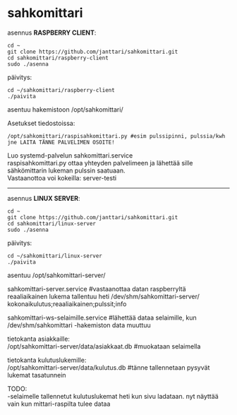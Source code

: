 # sahkomittari
asennus **RASPBERRY CLIENT**:

    cd ~
    git clone https://github.com/janttari/sahkomittari.git
    cd sahkomittari/raspberry-client
    sudo ./asenna

päivitys:

    cd ~/sahkomittari/raspberry-client
    ./paivita

asentuu hakemistoon /opt/sahkomittari/

Asetukset tiedostoissa:
```
/opt/sahkomittari/raspisahkomittari.py #esim pulssipinni, pulssia/kwh jne LAITA TÄNNE PALVELIMEN OSOITE!
```

Luo systemd-palvelun sahkomittari.service  
raspisahkomittari.py ottaa yhteyden palvelimeen ja lähettää sille sähkömittarin lukeman pulssin saatuaan.   
Vastaanottoa voi kokeilla: server-testi  

-------
asennus **LINUX SERVER**:

    cd ~
    git clone https://github.com/janttari/sahkomittari.git
    cd sahkomittari/linux-server
    sudo ./asenna 

päivitys: 

    cd ~/sahkomittari/linux-server 
    ./paivita 


asentuu /opt/sahkomittari-server/  
  
 sahkomittari-server.service #vastaanottaa datan raspberryltä  
 reaaliaikainen lukema tallentuu heti /dev/shm/sahkomittari-server/<ip>  
 kokonaikulutus;reaaliaikainen;pulssit;info  
  
 
sahkomittari-ws-selaimille.service #lähettää dataa selaimille, kun /dev/shm/sahkomittari -hakemiston data muuttuu  
  
  
tietokanta asiakkaille:  
/opt/sahkomittari-server/data/asiakkaat.db #muokataan selaimella  
  
tietokanta kulutuslukemille:  
/opt/sahkomittari-server/data/kulutus.db #tänne tallennetaan pysyvät lukemat tasatunnein  
  
  
TODO:  
-selaimelle tallennetut kulutuslukemat heti kun sivu ladataan. nyt näyttää vain kun mittari-raspilta tulee dataa  
 
